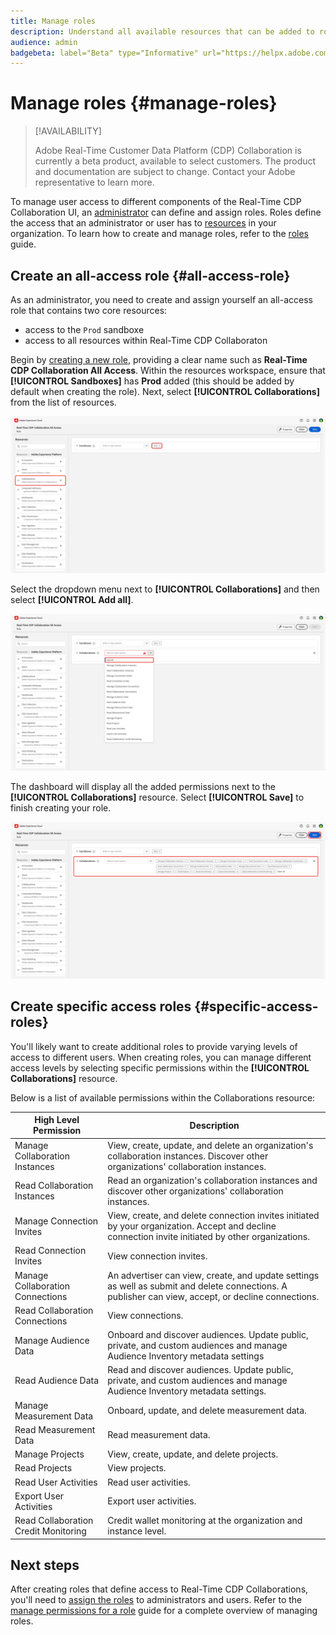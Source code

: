 ```yaml
---
title: Manage roles
description: Understand all available resources that can be added to roles to provide access to different parts of the Real-Time CDP Collaboration UI.
audience: admin
badgebeta: label="Beta" type="Informative" url="https://helpx.adobe.com/legal/product-descriptions/real-time-customer-data-platform-b2b-edition-prime-and-ultimate-packages.html newtab=true"
---
```

# Manage roles {#manage-roles}

>[!AVAILABILITY]
>
>Adobe Real-Time Customer Data Platform (CDP) Collaboration is currently a beta product, available to select customers. The product and documentation are subject to change. Contact your Adobe representative to learn more.

To manage user access to different components of the Real-Time CDP Collaboration UI, an [administrator](./mange-user-access.md#system-admin-gain-access) can define and assign roles. Roles define the access that an administrator or user has to [resources](https://experienceleague.adobe.com/en/docs/experience-platform/access-control/home#permissions) in your organization. To learn how to create and manage roles, refer to the [roles](https://experienceleague.adobe.com/en/docs/experience-platform/access-control/abac/permissions-ui/roles) guide.

## Create an all-access role {#all-access-role}

As an administrator, you need to create and assign yourself an all-access role that contains two core resources:

- access to the `Prod` sandboxe
- access to all resources within Real-Time CDP Collaboraton

Begin by [creating a new role](https://experienceleague.adobe.com/en/docs/experience-platform/access-control/abac/permissions-ui/roles#create-new-role), providing a clear name such as **Real-Time CDP Collaboration All Access**. Within the resources workspace, ensure that **[!UICONTROL Sandboxes]** has **Prod** added (this should be added by default when creating the role). Next, select **[!UICONTROL Collaborations]** from the list of resources.

![The role dashboard with the Sandboxes resources chosen and the Collaborations resource highlighted.](../../assets/permissions/add-resources.png)

Select the dropdown menu next to **[!UICONTROL Collaborations]** and then select **[!UICONTROL Add all]**. 

![The role dashboard with the Collaborations resources Add all option highlighted.](../../assets/permissions/add-all-resources.png)

The dashboard will display all the added permissions next to the **[!UICONTROL Collaborations]** resource. Select **[!UICONTROL Save]** to finish creating your role.

![The role dashboard with the Collaborations resources add showing the complete list of permissions and Save highlighted.](../../assets/permissions/all-resource-permissions.png)

## Create specific access roles {#specific-access-roles}

You'll likely want to create additional roles to provide varying levels of access to different users. When creating roles, you can manage different access levels by selecting specific permissions within the **[!UICONTROL Collaborations]** resource.

Below is a list of available permissions within the Collaborations resource:

| High Level Permission | Description |
| --- | --- |
| Manage Collaboration Instances | View, create, update, and delete an organization's collaboration instances. Discover other organizations' collaboration instances. |
| Read Collaboration Instances | Read an organization's collaboration instances and discover other organizations' collaboration instances. |
| Manage Connection Invites | View, create, and delete connection invites initiated by your organization. Accept and decline connection invite initiated by other organizations. |
| Read Connection Invites | View connection invites. |
| Manage Collaboration Connections | An advertiser can view, create, and update settings as well as submit and delete connections. A publisher can view, accept, or decline connections. |
| Read Collaboration Connections | View connections. |
| Manage Audience Data | Onboard and discover audiences. Update public, private, and custom audiences and manage Audience Inventory metadata settings |
| Read Audience Data | Read and discover audiences. Update public, private, and custom audiences and manage Audience Inventory metadata settings. |
| Manage Measurement Data | Onboard, update, and delete measurement data. |
| Read Measurement Data | Read measurement data. |
| Manage Projects | View, create, update, and delete projects. |
| Read Projects | View projects. |
| Read User Activities | Read user activities. |
| Export User Activities | Export user activities. |
| Read Collaboration Credit Monitoring | Credit wallet monitoring at the organization and instance level. |

## Next steps

After creating roles that define access to Real-Time CDP Collaborations, you'll need to [assign the roles](./mange-user-access.md) to administrators and users. Refer to the [manage permissions for a role](https://experienceleague.adobe.com/en/docs/experience-platform/access-control/abac/permissions-ui/permissions) guide for a complete overview of managing roles. 
